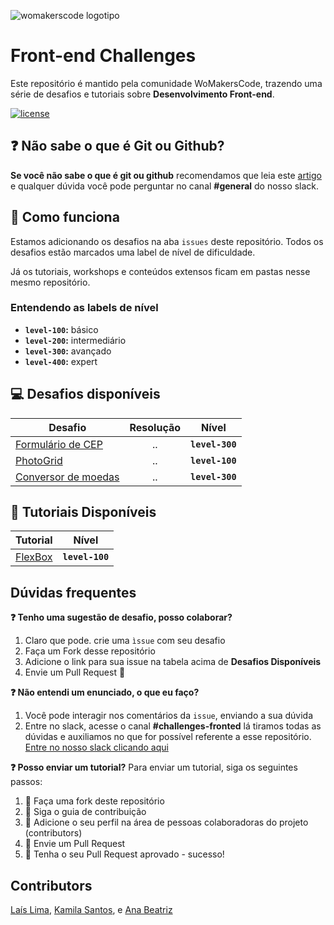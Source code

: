 ![womakerscode logotipo](https://user-images.githubusercontent.com/2198735/80845484-b93d6d80-8bdf-11ea-8f9b-c8b48368ba79.JPG)

# Front-end Challenges
Este repositório é mantido pela comunidade WoMakersCode, trazendo uma série de desafios e tutoriais sobre **Desenvolvimento Front-end**.

[![license](https://img.shields.io/github/license/womakerscode/challenges-front-end.svg)](/license)

## :question: Não sabe o que é Git ou Github?
**Se você não sabe o que é git ou github** recomendamos que leia este [artigo](https://tableless.com.br/tudo-que-voce-queria-saber-sobre-git-e-github-mas-tinha-vergonha-de-perguntar/) e qualquer dúvida você pode perguntar no canal **#general** do nosso slack.

## :thinking: Como funciona
Estamos adicionando os desafios na aba `issues` deste repositório. Todos os desafios estão marcados uma label de nível de dificuldade.

Já os tutoriais, workshops e conteúdos extensos ficam em pastas nesse mesmo repositório.

### Entendendo as labels de nível
* **`level-100`:** básico
* **`level-200`:** intermediário
* **`level-300`:** avançado
* **`level-400`:** expert

## :computer: Desafios disponíveis

| Desafio | Resolução | Nível
| ------------- |:-------------:|:-------------:|
|  [Formulário de CEP](https://github.com/WoMakersCode/challenges-front-end/issues/1) | ..  | **`level-300`** |
|  [PhotoGrid](https://github.com/WoMakersCode/challenges-front-end/issues/6) | ..  | **`level-100`** |
|  [Conversor de moedas](https://github.com/WoMakersCode/challenges-front-end/issues/11) | ..  | **`level-300`** |

## :closed_book: Tutoriais Disponíveis
| Tutorial | Nível | 
| ------------- |:-------------:|
| [FlexBox](https://github.com/WoMakersCode/challenges-front-end/tree/master/tutorial-flexbox) | **`level-100`** | 


## Dúvidas frequentes
**:question: Tenho uma sugestão de desafio, posso colaborar?**
1. Claro que pode. crie uma `ìssue` com seu desafio
2. Faça um Fork desse repositório
3. Adicione o link para sua issue na tabela acima de **Desafios Disponíveis**
4. Envie um Pull Request :tada:

**:question: Não entendi um enunciado, o que eu faço?**
1. Você pode interagir nos comentários da `issue`, enviando a sua dúvida
2. Entre no slack, acesse o canal **#challenges-fronted** lá tiramos todas as dúvidas e auxiliamos no que for possível referente a esse repositório. [Entre no nosso slack clicando aqui](https://app.slack.com/client/TCPDKMM4Z/CCQ5XKXPX)

**:question: Posso enviar um tutorial?**
Para enviar um tutorial, siga os seguintes passos:
1. :fork_and_knife: Faça uma fork deste repositório
2. :hammer: Siga o guia de contribuição
3. :busts_in_silhouette: Adicione o seu perfil na área de pessoas colaboradoras do projeto (contributors)
4. :wrench: Envie um Pull Request
5. :tada: Tenha o seu Pull Request aprovado - sucesso!

## Contributors
[Laís Lima](https://twitter.com/laislima_dev), [Kamila Santos](https://twitter.com/kamilah_santos), e [Ana Beatriz](https://twitter.com/anabneri)
